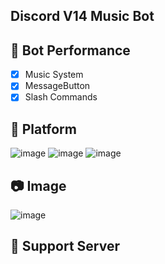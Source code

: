 ## Discord V14 Music Bot

## 📑 Bot Performance

- [x] Music System
- [x] MessageButton
- [x] Slash Commands

## 🔗 Platform
![image](https://user-images.githubusercontent.com/93944142/196050222-640d6c0e-da1d-46c7-95d8-544f66a997cf.png)
![image](https://user-images.githubusercontent.com/93944142/196050226-e877002a-cbdb-419d-b1d3-449b370813bc.png)
![image](https://user-images.githubusercontent.com/93944142/196050243-7efb55f3-99c7-4cce-aabb-1a3e844357d7.png)

## 📷 Image
![image](https://user-images.githubusercontent.com/93944142/197290115-b4497988-e53d-4227-89f9-5f0fa5078ddf.png)
## 🚨 Support Server


